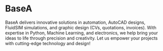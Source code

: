# BaseA
BaseA delivers innovative solutions in automation, AutoCAD designs, FluidSIM simulations, and graphic design (CVs, quotations, invoices). With expertise in Python, Machine Learning, and electronics, we help bring your ideas to life through precision and creativity. Let us empower your projects with cutting-edge technology and design!
